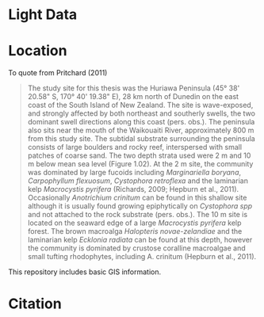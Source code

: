 # Light Data


# Location

To quote from Pritchard (2011)

> The study site for this thesis was the Huriawa Peninsula (45° 38' 20.58" S, 170° 40' 19.38" E), 28 km north of Dunedin on the east coast of the South Island of New Zealand. The site is wave-exposed, and strongly affected by both northeast and southerly swells, the two dominant swell directions along this coast (pers. obs.). The peninsula also sits near the mouth of the Waikouaiti River, approximately 800 m from this study site. The subtidal substrate surrounding the peninsula consists of large boulders and rocky reef, interspersed with small patches of coarse sand. The two depth strata used were 2 m and 10 m below mean sea level (Figure 1.02). At the 2 m site, the community was dominated by large fucoids including *Marginariella boryana*, *Carpophyllum flexuosum*, *Cystophora retroflexa* and the laminarian kelp *Macrocystis pyrifera* (Richards, 2009; Hepburn et al., 2011). Occasionally *Anotrichium crinitum* can be found in this shallow site although it is usually found growing epiphytically on *Cystophora spp* and not attached to the rock substrate (pers. obs.). The 10 m site is located on the seaward edge of a large *Macrocystis pyrifera* kelp forest. The brown macroalga *Halopteris novae-zelandiae* and the laminarian kelp *Ecklonia radiata* can be found at this depth, however the community is dominated by crustose coralline macroalgae and small tufting rhodophytes, including A. crinitum (Hepburn et al., 2011).

This repository includes basic GIS information.  

<script src="https://embed.github.com/view/geojson/tmk-nz/data-phd-pritchard-light/GIS/sites.geojson"></script>


# Citation






